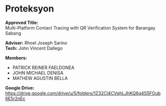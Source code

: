 # Proteksyon

<b>Approved Title:</b><br/>
Multi-Platform Contact Tracing with QR Verification System for Barangay Sabang

<b>Adviser:</b> Rhoel Joseph Sarino<br/>
<b>Tech:</b> John Vincent Dallego

<b>Members:</b>
- PATRICK REINER FAELDONEA
- JOHN MICHAEL DENISA
- MATHEW AGUSTIN BELLA

<b>Google Drive:</b><br/>
https://drive.google.com/drive/u/5/folders/1Z32Cl4CVqhLJhKQ6q4S5FOub6E5r2nEc
